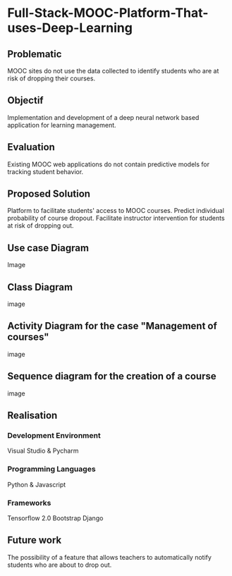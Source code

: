 # Full-Stack-MOOC-Platform-That-uses-Deep-Learning
## Problematic
MOOC sites do not use the data collected to identify students who are at risk of dropping their courses.
## Objectif
Implementation and development of a deep neural network based application for learning management.
## Evaluation
Existing MOOC web applications do not contain predictive models for tracking student behavior.
## Proposed Solution
Platform to facilitate students' access to MOOC courses.
Predict individual probability of course dropout.
Facilitate instructor intervention for students at risk of dropping out.
## Use case Diagram
Image
## Class Diagram
image
## Activity Diagram for the case "Management of courses"
image
## Sequence diagram for the creation of a course
image
## Realisation
### Development Environment
Visual Studio & Pycharm
### Programming Languages
Python & Javascript
### Frameworks
Tensorflow 2.0
Bootstrap
Django
## Future work
The possibility of a feature that allows teachers to automatically notify students who are about to drop out.
